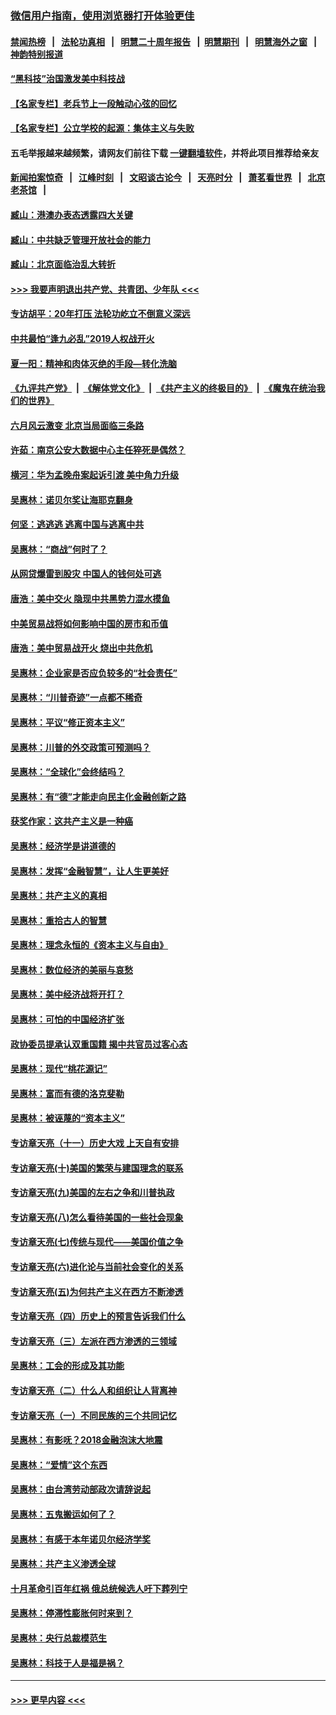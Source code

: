 ### [微信用户指南，使用浏览器打开体验更佳](https://github.com/gfw-breaker/banned-news1/blob/master/indexes/wechat-guide.md?t=0)
#### [禁闻热榜](热点新闻.md?t=0)  &nbsp;&nbsp;|&nbsp;&nbsp; [法轮功真相](https://github.com/gfw-breaker/truth/blob/master/README.md?t=0) &nbsp;&nbsp;|&nbsp;&nbsp; [明慧二十周年报告](https://github.com/gfw-breaker/mh-reports/blob/master/README.md?t=0) &nbsp;&nbsp;|&nbsp;&nbsp;[明慧期刊](https://github.com/gfw-breaker/mh-qikan) &nbsp;&nbsp;|&nbsp;&nbsp; [明慧海外之窗](https://github.com/gfw-breaker/mh-news/blob/master/README.md?t=0) &nbsp;&nbsp;|&nbsp;&nbsp; [神韵特别报道](https://github.com/gfw-breaker/mh-news/blob/master/shenyun.md?t=0)
#### [“黑科技”治国激发美中科技战](../pages/nsc423/n11638056.md?t=02060702) 
#### [【名家专栏】老兵节上一段触动心弦的回忆](../pages/nsc423/n11646016.md?t=02060702) 
#### [【名家专栏】公立学校的起源：集体主义与失败](../pages/nsc423/n11601833.md?t=02060702) 
#### 五毛举报越来越频繁，请网友们前往下载 [一键翻墙软件](https://github.com/gfw-breaker/ssr-accounts)，并将此项目推荐给亲友
#### [新闻拍案惊奇](https://github.com/gfw-breaker/banned-news1/blob/master/pages/link4.md) &nbsp;&nbsp;|&nbsp;&nbsp; [江峰时刻](https://github.com/gfw-breaker/banned-news1/blob/master/pages/link4.md) &nbsp;&nbsp;|&nbsp;&nbsp; [文昭谈古论今](https://github.com/gfw-breaker/banned-news1/blob/master/pages/link4.md) &nbsp;&nbsp;|&nbsp;&nbsp; [天亮时分](https://github.com/gfw-breaker/banned-news1/blob/master/pages/link4.md) &nbsp;&nbsp;|&nbsp;&nbsp; [萧茗看世界](https://github.com/gfw-breaker/banned-news1/blob/master/pages/link4.md) &nbsp;&nbsp;|&nbsp;&nbsp; [北京老茶馆](https://github.com/gfw-breaker/banned-news1/blob/master/pages/link4.md) &nbsp;&nbsp;|&nbsp;&nbsp; 
#### [臧山：港澳办表态透露四大关键](../pages/nsc423/n11421628.md?t=02060702) 
#### [臧山：中共缺乏管理开放社会的能力](../pages/nsc423/n11407457.md?t=02060702) 
#### [臧山：北京面临治乱大转折](../pages/nsc423/n11406895.md?t=02060702) 
#### [>>> 我要声明退出共产党、共青团、少年队 <<<](https://github.com/begood0513/goodnews/blob/master/quit/letter.md) 
#### [专访胡平：20年打压 法轮功屹立不倒意义深远](../pages/nsc423/n11398800.md?t=02060702) 
#### [中共最怕“逢九必乱”2019人权战开火](../pages/nsc423/n11385248.md?t=02060702) 
#### [夏一阳：精神和肉体灭绝的手段—转化洗脑](../pages/nsc423/n11368250.md?t=02060702) 
#### [《九评共产党》](https://github.com/begood0513/9ping.md/blob/master/README.md) &nbsp;|&nbsp; [《解体党文化》](../../../../jtdwh.md/blob/master/README.md)  &nbsp;|&nbsp; [《共产主义的终极目的》](../../../../gczydzjmd.md/blob/master/README.md) &nbsp;|&nbsp; [《魔鬼在统治我们的世界》](../../../../mgztzwmdsj.md/blob/master/README.md) 
#### [六月风云激变 北京当局面临三条路](../pages/nsc423/n11313668.md?t=02060702) 
#### [许茹：南京公安大数据中心主任猝死是偶然？](../pages/nsc423/n11064744.md?t=02060702) 
#### [横河：华为孟晚舟案起诉引渡 美中角力升级](../pages/nsc423/n11027230.md?t=02060702) 
#### [吴惠林：诺贝尔奖让海耶克翻身](../pages/nsc423/n10890049.md?t=02060702) 
#### [何坚：逃逃逃 逃离中国与逃离中共](../pages/nsc423/n10592891.md?t=02060702) 
#### [吴惠林：“商战”何时了？](../pages/nsc423/n10573558.md?t=02060702) 
#### [从网贷爆雷到股灾 中国人的钱何处可逃](../pages/nsc423/n10572800.md?t=02060702) 
#### [唐浩：美中交火 隐现中共黑势力混水摸鱼](../pages/nsc423/n10544040.md?t=02060702) 
#### [中美贸易战将如何影响中国的房市和币值](../pages/nsc423/n10543697.md?t=02060702) 
#### [唐浩：美中贸易战开火 烧出中共危机](../pages/nsc423/n10540126.md?t=02060702) 
#### [吴惠林：企业家是否应负较多的“社会责任”](../pages/nsc423/n10535022.md?t=02060702) 
#### [吴惠林：“川普奇迹”一点都不稀奇](../pages/nsc423/n10512808.md?t=02060702) 
#### [吴惠林：平议“修正资本主义”](../pages/nsc423/n10495724.md?t=02060702) 
#### [吴惠林：川普的外交政策可预测吗？](../pages/nsc423/n10462387.md?t=02060702) 
#### [吴惠林：“全球化”会终结吗？](../pages/nsc423/n10452838.md?t=02060702) 
#### [吴惠林：有“德”才能走向民主化金融创新之路](../pages/nsc423/n10432292.md?t=02060702) 
#### [获奖作家：这共产主义是一种癌](../pages/nsc423/n10431541.md?t=02060702) 
#### [吴惠林：经济学是讲道德的](../pages/nsc423/n10398014.md?t=02060702) 
#### [吴惠林：发挥“金融智慧”，让人生更美好](../pages/nsc423/n10375019.md?t=02060702) 
#### [吴惠林：共产主义的真相](../pages/nsc423/n10351394.md?t=02060702) 
#### [吴惠林：重拾古人的智慧](../pages/nsc423/n10337691.md?t=02060702) 
#### [吴惠林：理念永恒的《资本主义与自由》](../pages/nsc423/n10316274.md?t=02060702) 
#### [吴惠林：数位经济的美丽与哀愁](../pages/nsc423/n10292946.md?t=02060702) 
#### [吴惠林：美中经济战将开打？](../pages/nsc423/n10258825.md?t=02060702) 
#### [吴惠林：可怕的中国经济扩张](../pages/nsc423/n10219147.md?t=02060702) 
#### [政协委员提承认双重国籍 揭中共官员过客心态](../pages/nsc423/n10208809.md?t=02060702) 
#### [吴惠林：现代“桃花源记”](../pages/nsc423/n10185234.md?t=02060702) 
#### [吴惠林：富而有德的洛克斐勒](../pages/nsc423/n10142264.md?t=02060702) 
#### [吴惠林：被诬蔑的“资本主义”](../pages/nsc423/n10124816.md?t=02060702) 
#### [专访章天亮（十一）历史大戏 上天自有安排](../pages/nsc423/n10094905.md?t=02060702) 
#### [专访章天亮(十)美国的繁荣与建国理念的联系](../pages/nsc423/n10094899.md?t=02060702) 
#### [专访章天亮(九)美国的左右之争和川普执政](../pages/nsc423/n10094889.md?t=02060702) 
#### [专访章天亮(八)怎么看待美国的一些社会现象](../pages/nsc423/n10094857.md?t=02060702) 
#### [专访章天亮(七)传统与现代——美国价值之争](../pages/nsc423/n10093140.md?t=02060702) 
#### [专访章天亮(六)进化论与当前社会变化的关系](../pages/nsc423/n10092036.md?t=02060702) 
#### [专访章天亮(五)为何共产主义在西方不断渗透](../pages/nsc423/n10083620.md?t=02060702) 
#### [专访章天亮（四）历史上的预言告诉我们什么](../pages/nsc423/n10083606.md?t=02060702) 
#### [专访章天亮（三）左派在西方渗透的三领域](../pages/nsc423/n10081115.md?t=02060702) 
#### [吴惠林：工会的形成及其功能](../pages/nsc423/n10080633.md?t=02060702) 
#### [专访章天亮（二）什么人和组织让人背离神](../pages/nsc423/n10076637.md?t=02060702) 
#### [专访章天亮（一）不同民族的三个共同记忆](../pages/nsc423/n10074188.md?t=02060702) 
#### [吴惠林：有影呒？2018金融泡沫大地震](../pages/nsc423/n10040534.md?t=02060702) 
#### [吴惠林：“爱情”这个东西](../pages/nsc423/n10019423.md?t=02060702) 
#### [吴惠林：由台湾劳动部政次请辞说起](../pages/nsc423/n9979679.md?t=02060702) 
#### [吴惠林：五鬼搬运如何了？](../pages/nsc423/n9925338.md?t=02060702) 
#### [吴惠林：有感于本年诺贝尔经济学奖](../pages/nsc423/n9871883.md?t=02060702) 
#### [吴惠林：共产主义渗透全球](../pages/nsc423/n9812748.md?t=02060702) 
#### [十月革命引百年红祸 俄总统候选人吁下葬列宁](../pages/nsc423/n9810182.md?t=02060702) 
#### [吴惠林：停滞性膨胀何时来到？](../pages/nsc423/n9764136.md?t=02060702) 
#### [吴惠林：央行总裁模范生](../pages/nsc423/n9728134.md?t=02060702) 
#### [吴惠林：科技于人是福是祸？](../pages/nsc423/n9672982.md?t=02060702) 

----
#### [ >>> 更早内容 <<< ](../indexes/nsc423-earlier.md)

